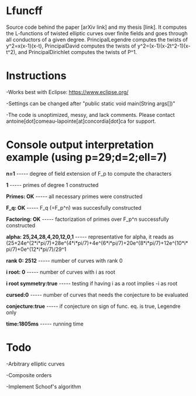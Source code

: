 # Lfuncff
Source code behind the paper [arXiv link] and my thesis [link]. It computes the L-functions of twisted elliptic curves over finite fields and goes through all conductors of a given degree. PrincipalLegendre computes the twists of y^2=x(x-1)(x-t), PrincipalDavid computes the twists of y^2=(x-1)(x-2t^2-1)(x-t^2), and PrincipalDirichlet computes the twists of P^1.

# Instructions
-Works best with Eclipse: https://www.eclipse.org/

-Settings can be changed after "public static void main(String args[])"

-The code is unoptimized, messy, and lack comments. Please contact antoine[dot]comeau-lapointe[at]concordia[dot]ca for support.

# Console output interpretation example (using p=29;d=2;ell=7)
**n=1**                              ----- degree of field extension of F_p to compute the characters

**1**                                ----- primes of degree 1 constructed

**Primes: OK**                       ----- all necessary primes were constructed

**F_q: OK**                          ----- F_q (=F_p^n) was succesfully constructed

**Factoring: OK**                    ----- factorization of primes over F_p^n successfully constructed

**alpha: 25,24,28,4,20,12,0,1**      ----- representative for alpha, it reads as (25+24e^(2\*i\*pi/7)+28e^(4\*i\*pi/7)+4e^(6\*i\*pi/7)+20e^(8\*i\*pi/7)+12e^(10\*i\*pi/7)+0e^(12\*i\*pi/7)/29^1

**rank 0: 2512**                     ----- number of curves with rank 0

**i root: 0**                        ----- number of curves with i as root

**i root symmetry:true**             ----- testing if having i as a root implies -i as root

**cursed:0**                         ----- number of curves that needs the conjecture to be evaluated

**conjecture:true**                  ----- if conjecture on sign of func. eq. is true, Legendre only

**time:1805ms**                      ----- running time

# Todo
-Arbitrary elliptic curves

-Composite orders

-Implement Schoof's algorithm

